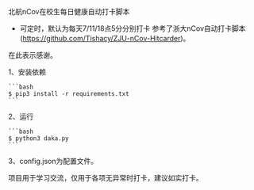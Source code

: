 北航nCov在校生每日健康自动打卡脚本

 - 可定时，默认为每天7/11/18点5分分别打卡
参考了浙大nCov自动打卡脚本(https://github.com/Tishacy/ZJU-nCov-Hitcarder)。

在此表示感谢。

1、安装依赖

    ```bash
    $ pip3 install -r requirements.txt
    ```
2、运行

    ```bash
    $ python3 daka.py
    ```

3、config.json为配置文件。


项目用于学习交流，仅用于各项无异常时打卡，建议如实打卡。
